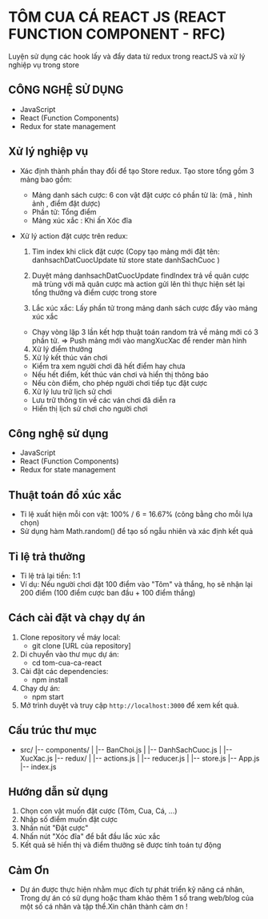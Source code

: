 # TÔM CUA CÁ REACT JS (REACT FUNCTION COMPONENT - RFC)
Luyện sử dụng các hook lấy và đẩy data từ redux trong reactJS và xử lý nghiệp vụ trong store
## CÔNG NGHỆ SỬ DỤNG
- JavaScript
- React (Function Components)
- Redux for state management


## Xử lý nghiệp vụ
- Xác định thành phần thay đổi để tạo Store redux. Tạo store tổng gồm 3 mảng bao gồm:
    + Mảng danh sách cược: 6 con vật đặt cược có phần từ là: (mã , hình ảnh , điểm đặt dược)
    + Phần tử: Tổng điểm
    + Mảng xúc xắc : Khi ấn Xóc đĩa

- Xử lý action đặt cược trên redux:
    1. Tìm index khi click đặt cược (Copy tạo mảng mới đặt tên: danhsachDatCuocUpdate từ store state danhSachCuoc )

    2. Duyệt mảng danhsachDatCuocUpdate findIndex trả về quân cược mã trùng với mã quân cược mà action gửi lên thì thực hiện sét lại tổng thưởng và điểm cược trong store

    3. Lắc xúc xắc: Lấy phần tử trong mảng danh sách cược đẩy vào mảng xúc xắc
    + Chạy vòng lặp 3 lần kết hợp thuật toán random trả về mảng mới có 3 phần tử. => Push mảng mới vào mangXucXac để render màn hình

    4. Xử lý điểm thưởng
    5. Xử lý kết thúc ván chơi

    - Kiểm tra xem người chơi đã hết điểm hay chưa
    - Nếu hết điểm, kết thúc ván chơi và hiển thị  thông báo
    - Nếu còn điểm, cho phép người chơi tiếp tục đặt cược

    6. Xử lý lưu trữ lịch sử chơi

    - Lưu trữ thông tin về các ván chơi đã diễn ra
    - Hiển thị lịch sử chơi cho người chơi
## Công nghệ sử dụng
- JavaScript
- React (Function Components)
- Redux for state management

## Thuật toán đổ xúc xắc
- Tỉ lệ xuất hiện mỗi con vật: 100% / 6 = 16.67% (công bằng cho mỗi lựa chọn)
- Sử dụng hàm Math.random() để tạo số ngẫu nhiên và xác định kết quả

## Tỉ lệ trả thưởng
- Tỉ lệ trả lại tiền: 1:1
- Ví dụ: Nếu người chơi đặt 100 điểm vào "Tôm" và thắng, họ sẽ nhận lại 200 điểm (100 điểm cược ban đầu + 100 điểm thắng)

## Cách cài đặt và chạy dự án
1. Clone repository về máy local:
    - git clone [URL của repository]
2. Di chuyển vào thư mục dự án:
    - cd tom-cua-ca-react
3. Cài đặt các dependencies:
   - npm install
4. Chạy dự án:
   - npm start
5. Mở trình duyệt và truy cập `http://localhost:3000` để xem kết quả.

## Cấu trúc thư mục
- src/ |-- components/ | |-- BanChoi.js | |-- DanhSachCuoc.js | |-- XucXac.js |-- redux/ | |-- actions.js | |-- reducer.js | |-- store.js |-- App.js |-- index.js



## Hướng dẫn sử dụng
1. Chọn con vật muốn đặt cược (Tôm, Cua, Cá, ...)
2. Nhập số điểm muốn đặt cược
3. Nhấn nút "Đặt cược"
4. Nhấn nút "Xóc đĩa" để bắt đầu lắc xúc xắc
5. Kết quả sẽ hiển thị và điểm thưởng sẽ được tính toán tự động

## Cảm Ơn
- Dự án được thực hiện nhằm mục đích tự phát triển kỹ năng cá nhân, Trong dự án có sử dụng hoặc tham khảo thêm 1 số trang web/blog của một số cá nhân và tập thể.Xin chân thành cảm ơn ! 

